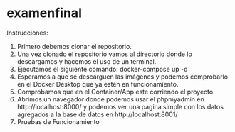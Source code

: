 # examenfinal
Instrucciones:
1.	Primero debemos clonar el repositorio.
2.	Una vez clonado el repositorio vamos al directorio donde lo descargamos y hacemos el uso de un terminal.
3.	Ejecutamos el siguiente comando: docker-compose up -d
4.	Esperamos a que se descarguen las imágenes y podemos comprobarlo en el Docker Desktop que ya estén en funcionamiento.
5.	Comprobamos que en el Container/App este corriendo el proyecto
6.	Abrimos un navegador donde podemos usar el phpmyadmin en http://localhost:8000/ y podemos ver una pagina simple con los datos agregados a la base de datos en http://localhost:8001/
7.	Pruebas de Funcionamiento
